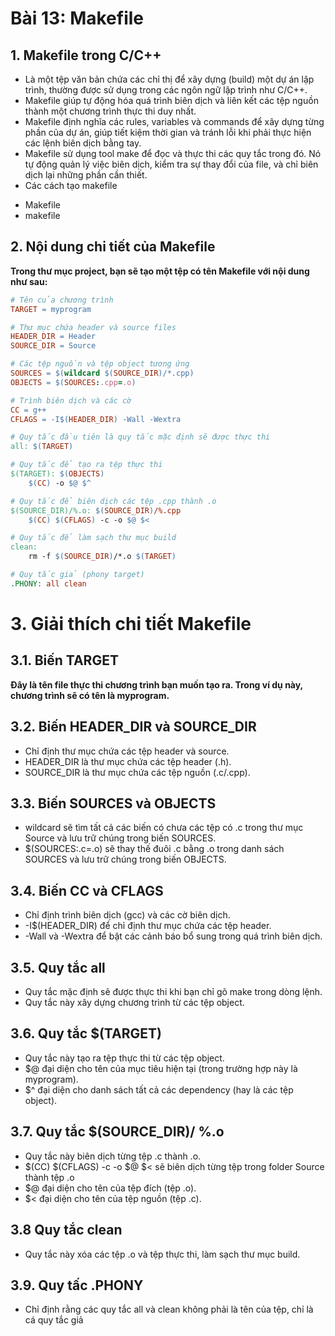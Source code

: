 # Bài 13: Makefile

## 1. Makefile trong C/C++

- Là một tệp văn bản chứa các chỉ thị để xây dựng (build) một dự án lập trình, thường được sử dụng trong các ngôn ngữ lập trình như C/C++.
- Makefile giúp tự động hóa quá trình biên dịch và liên kết các tệp nguồn thành một chương trình thực thi duy nhất.
- Makefile định nghĩa các rules, variables và commands để xây dựng từng phần của dự án, giúp tiết kiệm thời gian và tránh lỗi khi phải thực hiện các lệnh biên dịch bằng tay.
- Makefile sử dụng tool make để đọc và thực thi các quy tắc trong đó. Nó tự động quản lý việc biên dịch, kiểm tra sự thay đổi của file, và chỉ biên dịch lại những phần cần thiết.
- Các cách tạo makefile
+ Makefile
+ makefile

## 2. Nội dung chi tiết của Makefile

__Trong thư mục project, bạn sẽ tạo một tệp có tên Makefile với nội dung như sau:__

```makefile
# Tên của chương trình
TARGET = myprogram

# Thư mục chứa header và source files
HEADER_DIR = Header
SOURCE_DIR = Source

# Các tệp nguồn và tệp object tương ứng
SOURCES = $(wildcard $(SOURCE_DIR)/*.cpp)
OBJECTS = $(SOURCES:.cpp=.o)

# Trình biên dịch và các cờ
CC = g++
CFLAGS = -I$(HEADER_DIR) -Wall -Wextra

# Quy tắc đầu tiên là quy tắc mặc định sẽ được thực thi
all: $(TARGET)

# Quy tắc để tạo ra tệp thực thi
$(TARGET): $(OBJECTS)
	$(CC) -o $@ $^

# Quy tắc để biên dịch các tệp .cpp thành .o
$(SOURCE_DIR)/%.o: $(SOURCE_DIR)/%.cpp
	$(CC) $(CFLAGS) -c -o $@ $<

# Quy tắc để làm sạch thư mục build
clean:
	rm -f $(SOURCE_DIR)/*.o $(TARGET)

# Quy tắc giả (phony target)
.PHONY: all clean

```

# 3. Giải thích chi tiết Makefile

## 3.1. Biến TARGET
__Đây là tên file thực thi chương trình bạn muốn tạo ra. Trong ví dụ này, chương trình sẽ có tên là myprogram.__

## 3.2. Biến HEADER_DIR và SOURCE_DIR
- Chỉ định thư mục chứa các tệp header và source.
- HEADER_DIR là thư mục chứa các tệp header (.h).
- SOURCE_DIR là thư mục chứa các tệp nguồn (.c/.cpp).

## 3.3. Biến SOURCES và OBJECTS

- wildcard sẽ tìm tất cả các biến có chưa các tệp có .c trong thư mục Source và lưu trữ chúng trong biến SOURCES.
- $(SOURCES:.c=.o) sẽ thay thế đuôi .c bằng .o trong danh sách SOURCES và lưu trữ chúng trong biến OBJECTS.

## 3.4. Biến CC và CFLAGS
- Chỉ định trình biên dịch (gcc) và các cờ biên dịch.
- -I$(HEADER_DIR) để chỉ định thư mục chứa các tệp header.
- -Wall và -Wextra để bật các cảnh báo bổ sung trong quá trình biên dịch.

## 3.5. Quy tắc all
- Quy tắc mặc định sẽ được thực thi khi bạn chỉ gõ make trong dòng lệnh.
- Quy tắc này xây dựng chương trình từ các tệp object.

## 3.6. Quy tắc $(TARGET)
- Quy tắc này tạo ra tệp thực thi từ các tệp object.
- $@ đại diện cho tên của mục tiêu hiện tại (trong trường hợp này là myprogram).
- $^ đại diện cho danh sách tất cả các dependency (hay là các tệp object).


## 3.7. Quy tắc $(SOURCE_DIR)/ %.o
- Quy tắc này biên dịch từng tệp .c thành .o.
- $(CC) $(CFLAGS) -c -o $@ $< sẽ biên dịch từng tệp trong folder Source thành tệp .o
- $@ đại diện cho tên của tệp đích (tệp .o).
- $< đại diện cho tên của tệp nguồn (tệp .c).

## 3.8 Quy tắc clean
- Quy tắc này xóa các tệp .o và tệp thực thi, làm sạch thư mục build.

## 3.9. Quy tấc .PHONY
- Chỉ định rằng các quy tắc all và clean không phải là tên của tệp, chỉ là cá quy tắc giả